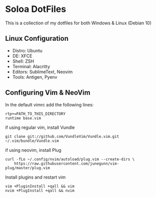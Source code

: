 # Soloa DotFiles

This is a collection of my dotfiles for both Windows & Linux (Debian 10)

## Linux Configuration

- Distro: Ubuntu
- DE: XFCE
- Shell: ZSH
- Terminal: Alacritty
- Editors: SublimeText, Neovim
- Tools: Antigen, Pyenv
    

## Configuring Vim & NeoVim

In the default vimrc add the following lines:

    rtp+=PATH_TO_THIS_DIRECTORY
    runtime base.vim

if using regular vim, install Vundle

    git clone git://github.com/VundleVim/Vundle.vim.git ~/.vim/bundle/Vundle.vim

if using neovim, install Plug

    curl -fLo ~/.config/nvim/autoload/plug.vim --create-dirs \
        https://raw.githubusercontent.com/junegunn/vim-plug/master/plug.vim

Install plugins and restart vim

    vim +PluginInstall +qall && vim
    nvim +PlugInstall +qall && nvim
